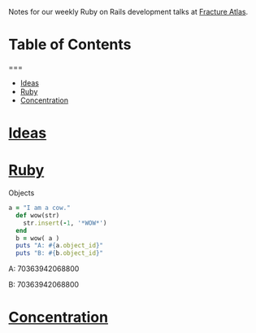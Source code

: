 
Notes for our weekly Ruby on Rails development talks at [Fracture Atlas](http://www.fracturedatlas.org/). 

# Table of Contents
===
* [Ideas](https://github.com/iacutone/ruby-talk#ideas)
* [Ruby](https://github.com/iacutone/ruby-talk#ruby)
* [Concentration](https://github.com/iacutone/ruby-talk#concentration)


# [Ideas](https://github.com/iacutone/ruby-talk#ideas)

# [Ruby](https://github.com/iacutone/ruby-talk#ruby)

Objects
```ruby
a = "I am a cow."
  def wow(str)
    str.insert(-1, '*WOW*')
  end
  b = wow( a )
  puts "A: #{a.object_id}"
  puts "B: #{b.object_id}"
```
A: 70363942068800

B: 70363942068800

# [Concentration](https://github.com/iacutone/ruby-talk#concentration)